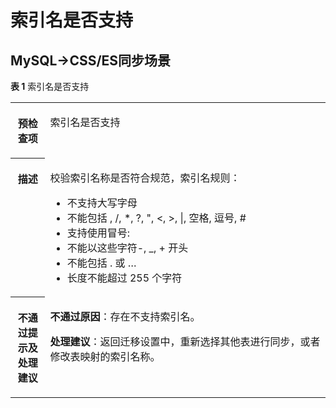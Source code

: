 # 索引名是否支持<a name="drs_16_1137"></a>

## MySQL-\>CSS/ES同步场景<a name="section64975410438"></a>

**表 1**  索引名是否支持

<a name="table54971246432"></a>
<table><tbody><tr id="row104971942433"><th class="firstcol" valign="top" width="11%" id="mcps1.2.3.1.1"><p id="p10506242431"><a name="p10506242431"></a><a name="p10506242431"></a><strong id="b175063411432"><a name="b175063411432"></a><a name="b175063411432"></a>预检查项</strong></p>
</th>
<td class="cellrowborder" valign="top" width="89%" headers="mcps1.2.3.1.1 "><p id="p15976184144810"><a name="p15976184144810"></a><a name="p15976184144810"></a>索引名是否支持</p>
</td>
</tr>
<tr id="row75062454315"><th class="firstcol" valign="top" width="11%" id="mcps1.2.3.2.1"><p id="p2507114174313"><a name="p2507114174313"></a><a name="p2507114174313"></a><strong id="b95077416433"><a name="b95077416433"></a><a name="b95077416433"></a>描述</strong></p>
</th>
<td class="cellrowborder" valign="top" width="89%" headers="mcps1.2.3.2.1 "><p id="p10528116175012"><a name="p10528116175012"></a><a name="p10528116175012"></a>校验索引名称是否符合规范，索引名规则：</p>
<a name="ul175288610506"></a><a name="ul175288610506"></a><ul id="ul175288610506"><li>不支持大写字母</li><li>不能包括 , /, *, ?, ", &lt;, &gt;, |, 空格, 逗号, #</li><li>支持使用冒号:</li><li>不能以这些字符-, _, + 开头</li><li>不能包括 . 或 …</li><li>长度不能超过 255 个字符</li></ul>
</td>
</tr>
<tr id="row1450764134317"><th class="firstcol" valign="top" width="11%" id="mcps1.2.3.3.1"><p id="p6507154114310"><a name="p6507154114310"></a><a name="p6507154114310"></a><strong id="b1350794174317"><a name="b1350794174317"></a><a name="b1350794174317"></a>不通过提示及<strong id="b550712434318"><a name="b550712434318"></a><a name="b550712434318"></a>处理建议</strong></strong></p>
</th>
<td class="cellrowborder" valign="top" width="89%" headers="mcps1.2.3.3.1 "><p id="p632114724917"><a name="p632114724917"></a><a name="p632114724917"></a><strong id="b731247104913"><a name="b731247104913"></a><a name="b731247104913"></a>不通过原因</strong>：存在不支持索引名。</p>
<p id="p1350716412433"><a name="p1350716412433"></a><a name="p1350716412433"></a><strong id="b155071345436"><a name="b155071345436"></a><a name="b155071345436"></a>处理建议</strong>：返回迁移设置中，重新选择其他表进行同步，或者修改表映射的索引名称。</p>
</td>
</tr>
</tbody>
</table>

